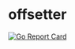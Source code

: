 # offsetter
[![Go Report Card](https://goreportcard.com/badge/github.com/guitmz/offsetter)](https://goreportcard.com/report/github.com/guitmz/offsetter)
